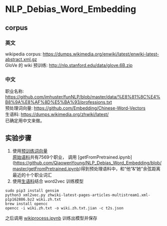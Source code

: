 # NLP_Debias_Word_Embedding
## corpus
### 英文
wikipedia corpus: https://dumps.wikimedia.org/enwiki/latest/enwiki-latest-abstract.xml.gz <br>
GloVe 的 wiki 预训练: http://nlp.stanford.edu/data/glove.6B.zip
### 中文
职业名称: https://github.com/imhuster/funNLP/blob/master/data/%E8%81%8C%E4%B8%9A%E8%AF%8D%E5%BA%93/professions.txt <br>
预处理词向量: https://github.com/Embedding/Chinese-Word-Vectors <br>
生语料: https://dumps.wikimedia.org/zhwiki/latest/ <br>
已确定用中文来做。<br>
## 实验步骤
1. 使用[预训练词向量](https://github.com/Embedding/Chinese-Word-Vectors)<br>
[原始语料](https://github.com/QiaowenYoung/NLP_Debias_Word_Embedding/blob/master/professions.txt)共有7569个职业，
调用 [getFromPretrained.ipynb] (https://github.com/QiaowenYoung/NLP_Debias_Word_Embedding/blob/master/getFromPretrained.ipynb)得到预处理语料中，和“他”&“她”余弦距离最近的十个职业词汇<br>
2. 使用[生语料](https://dumps.wikimedia.org/zhwiki/latest/zhwiki-latest-pages-articles-multistream.xml.bz2)结合 word2vec 训练模型<br>
```
sudo pip3 install gensim
python3 xml2vec.py zhwiki-latest-pages-articles-multistream1.xml-p1p162886.bz2 wiki.zh.txt
brew install opencc
opencc -i wiki.zh.txt -o wiki.zh.txt.jian -c t2s.json
```
之后调用 [wikiprocess.ipynb](https://github.com/QiaowenYoung/NLP_Debias_Word_Embedding/blob/master/wikiprocess.ipynb) 训练出模型并保存
